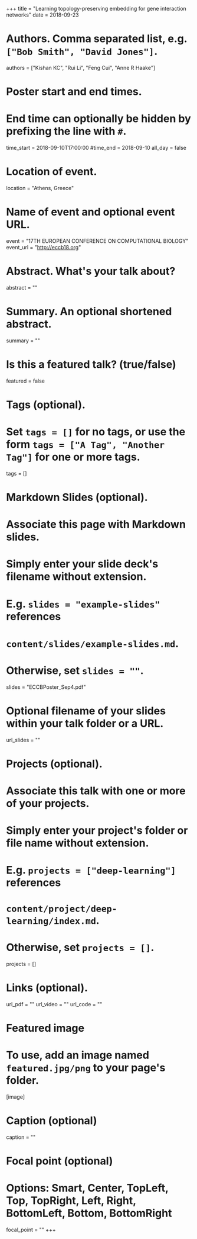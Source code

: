 +++
title = "Learning topology-preserving embedding for gene interaction networks"
date = 2018-09-23

# Authors. Comma separated list, e.g. `["Bob Smith", "David Jones"]`.
authors = ["Kishan KC", "Rui Li", "Feng Cui", "Anne R Haake"]

# Poster start and end times.
#   End time can optionally be hidden by prefixing the line with `#`.
time_start = 2018-09-10T17:00:00
#time_end = 2018-09-10
all_day = false

# Location of event.
location = "Athens, Greece"

# Name of event and optional event URL.
event = "17TH EUROPEAN CONFERENCE ON COMPUTATIONAL BIOLOGY"
event_url = "http://eccb18.org"

# Abstract. What's your talk about?
abstract = ""

# Summary. An optional shortened abstract.
summary = ""

# Is this a featured talk? (true/false)
featured = false

# Tags (optional).
#   Set `tags = []` for no tags, or use the form `tags = ["A Tag", "Another Tag"]` for one or more tags.
tags = []

# Markdown Slides (optional).
#   Associate this page with Markdown slides.
#   Simply enter your slide deck's filename without extension.
#   E.g. `slides = "example-slides"` references 
#   `content/slides/example-slides.md`.
#   Otherwise, set `slides = ""`.
slides = "ECCBPoster_Sep4.pdf"

# Optional filename of your slides within your talk folder or a URL.
url_slides = ""

# Projects (optional).
#   Associate this talk with one or more of your projects.
#   Simply enter your project's folder or file name without extension.
#   E.g. `projects = ["deep-learning"]` references 
#   `content/project/deep-learning/index.md`.
#   Otherwise, set `projects = []`.
projects = []

# Links (optional).
url_pdf = ""
url_video = ""
url_code = ""

# Featured image
# To use, add an image named `featured.jpg/png` to your page's folder. 
[image]
  # Caption (optional)
  caption = ""

  # Focal point (optional)
  # Options: Smart, Center, TopLeft, Top, TopRight, Left, Right, BottomLeft, Bottom, BottomRight
  focal_point = ""
+++

